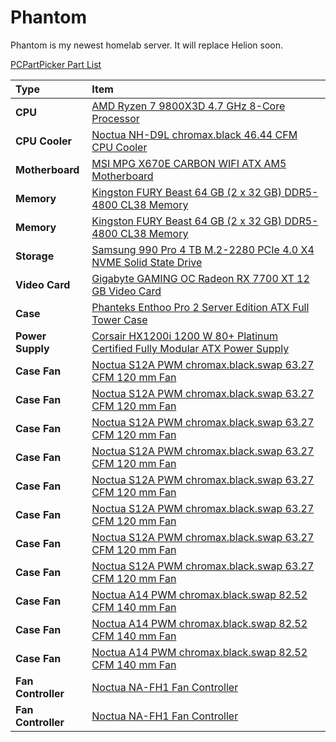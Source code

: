 # Phantom

Phantom is my newest homelab server. It will replace Helion soon.

[PCPartPicker Part List](https://ca.pcpartpicker.com/list/VPDrt3)

| Type               | Item                                                                                                                                                                                                                 |
| :----------------- | :------------------------------------------------------------------------------------------------------------------------------------------------------------------------------------------------------------------- |
| **CPU**            | [AMD Ryzen 7 9800X3D 4.7 GHz 8-Core Processor](https://ca.pcpartpicker.com/product/fPyH99/amd-ryzen-7-9800x3d-47-ghz-8-core-processor-100-1000001084wof)                                                             |
| **CPU Cooler**     | [Noctua NH-D9L chromax.black 46.44 CFM CPU Cooler](https://ca.pcpartpicker.com/product/KQMMnQ/noctua-nh-d9l-chromaxblack-4644-cfm-cpu-cooler-nh-d9l-chromaxblack)                                                    |
| **Motherboard**    | [MSI MPG X670E CARBON WIFI ATX AM5 Motherboard](https://ca.pcpartpicker.com/product/rmbTwP/msi-mpg-x670e-carbon-wifi-atx-am5-motherboard-mpg-x670e-carbon-wifi)                                                      |
| **Memory**         | [Kingston FURY Beast 64 GB (2 x 32 GB) DDR5-4800 CL38 Memory](https://ca.pcpartpicker.com/product/7YxRsY/kingston-fury-beast-64-gb-2-x-32-gb-ddr5-4800-cl38-memory-kf548c38bbk2-64)                                  |
| **Memory**         | [Kingston FURY Beast 64 GB (2 x 32 GB) DDR5-4800 CL38 Memory](https://ca.pcpartpicker.com/product/7YxRsY/kingston-fury-beast-64-gb-2-x-32-gb-ddr5-4800-cl38-memory-kf548c38bbk2-64)                                  |
| **Storage**        | [Samsung 990 Pro 4 TB M.2-2280 PCIe 4.0 X4 NVME Solid State Drive](https://ca.pcpartpicker.com/product/RKYmP6/samsung-990-pro-4-tb-m2-2280-pcie-40-x4-nvme-solid-state-drive-mz-v9p4t0bw)                            |
| **Video Card**     | [Gigabyte GAMING OC Radeon RX 7700 XT 12 GB Video Card](https://ca.pcpartpicker.com/product/VTFmP6/gigabyte-gaming-oc-radeon-rx-7700-xt-12-gb-video-card-gv-r77xtgaming-oc-12gd)                                     |
| **Case**           | [Phanteks Enthoo Pro 2 Server Edition ATX Full Tower Case](https://ca.pcpartpicker.com/product/FQGhP6/phanteks-enthoo-pro-2-server-edition-atx-full-tower-case-ph-es620pc_bk02)                                      |
| **Power Supply**   | [Corsair HX1200i 1200 W 80+ Platinum Certified Fully Modular ATX Power Supply](https://ca.pcpartpicker.com/product/fGgrxr/corsair-hx1200i-1200-w-80-platinum-certified-fully-modular-atx-power-supply-cp-9020281-na) |
| **Case Fan**       | [Noctua S12A PWM chromax.black.swap 63.27 CFM 120 mm Fan](https://ca.pcpartpicker.com/product/CKFXsY/noctua-nf-s12a-pwm-chromaxblackswap-633-cfm-120mm-fan-nf-s12a-pwm-chromaxblackswap)                             |
| **Case Fan**       | [Noctua S12A PWM chromax.black.swap 63.27 CFM 120 mm Fan](https://ca.pcpartpicker.com/product/CKFXsY/noctua-nf-s12a-pwm-chromaxblackswap-633-cfm-120mm-fan-nf-s12a-pwm-chromaxblackswap)                             |
| **Case Fan**       | [Noctua S12A PWM chromax.black.swap 63.27 CFM 120 mm Fan](https://ca.pcpartpicker.com/product/CKFXsY/noctua-nf-s12a-pwm-chromaxblackswap-633-cfm-120mm-fan-nf-s12a-pwm-chromaxblackswap)                             |
| **Case Fan**       | [Noctua S12A PWM chromax.black.swap 63.27 CFM 120 mm Fan](https://ca.pcpartpicker.com/product/CKFXsY/noctua-nf-s12a-pwm-chromaxblackswap-633-cfm-120mm-fan-nf-s12a-pwm-chromaxblackswap)                             |
| **Case Fan**       | [Noctua S12A PWM chromax.black.swap 63.27 CFM 120 mm Fan](https://ca.pcpartpicker.com/product/CKFXsY/noctua-nf-s12a-pwm-chromaxblackswap-633-cfm-120mm-fan-nf-s12a-pwm-chromaxblackswap)                             |
| **Case Fan**       | [Noctua S12A PWM chromax.black.swap 63.27 CFM 120 mm Fan](https://ca.pcpartpicker.com/product/CKFXsY/noctua-nf-s12a-pwm-chromaxblackswap-633-cfm-120mm-fan-nf-s12a-pwm-chromaxblackswap)                             |
| **Case Fan**       | [Noctua S12A PWM chromax.black.swap 63.27 CFM 120 mm Fan](https://ca.pcpartpicker.com/product/CKFXsY/noctua-nf-s12a-pwm-chromaxblackswap-633-cfm-120mm-fan-nf-s12a-pwm-chromaxblackswap)                             |
| **Case Fan**       | [Noctua S12A PWM chromax.black.swap 63.27 CFM 120 mm Fan](https://ca.pcpartpicker.com/product/CKFXsY/noctua-nf-s12a-pwm-chromaxblackswap-633-cfm-120mm-fan-nf-s12a-pwm-chromaxblackswap)                             |
| **Case Fan**       | [Noctua A14 PWM chromax.black.swap 82.52 CFM 140 mm Fan](https://ca.pcpartpicker.com/product/sWM323/noctua-nf-a14-pwm-chromaxblackswap-825-cfm-140mm-fan-nf-a14-pwm-chromaxblackswap)                                |
| **Case Fan**       | [Noctua A14 PWM chromax.black.swap 82.52 CFM 140 mm Fan](https://ca.pcpartpicker.com/product/sWM323/noctua-nf-a14-pwm-chromaxblackswap-825-cfm-140mm-fan-nf-a14-pwm-chromaxblackswap)                                |
| **Case Fan**       | [Noctua A14 PWM chromax.black.swap 82.52 CFM 140 mm Fan](https://ca.pcpartpicker.com/product/sWM323/noctua-nf-a14-pwm-chromaxblackswap-825-cfm-140mm-fan-nf-a14-pwm-chromaxblackswap)                                |
| **Fan Controller** | [Noctua NA-FH1 Fan Controller](https://ca.pcpartpicker.com/product/mHYRsY/noctua-na-fh1-fan-controller-na-fh1)                                                                                                       |
| **Fan Controller** | [Noctua NA-FH1 Fan Controller](https://ca.pcpartpicker.com/product/mHYRsY/noctua-na-fh1-fan-controller-na-fh1)                                                                                                       |
